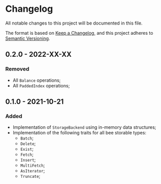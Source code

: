 # Changelog

All notable changes to this project will be documented in this file.

The format is based on [Keep a Changelog](https://keepachangelog.com/en/1.0.0/),
and this project adheres to [Semantic Versioning](https://semver.org/spec/v2.0.0.html).

<!-- ## Unreleased - YYYY-MM-DD

### Added

### Changed

### Deprecated

### Removed

### Fixed

### Security -->

## 0.2.0 - 2022-XX-XX

### Removed

- All `Balance` operations;
- All `PaddedIndex` operations;

## 0.1.0 - 2021-10-21

### Added

- Implementation of `StorageBackend` using in-memory data structures;
- Implementation of the following traits for all bee storable types:
  - `Batch`;
  - `Delete`;
  - `Exist`;
  - `Fetch`;
  - `Insert`;
  - `MultiFetch`;
  - `AsIterator`;
  - `Truncate`;
